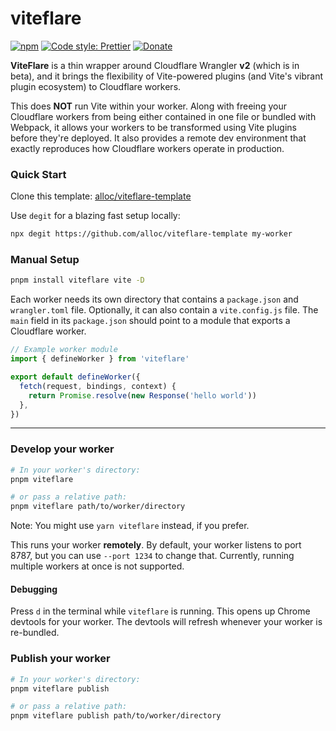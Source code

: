 # viteflare

[![npm](https://img.shields.io/npm/v/viteflare.svg)](https://www.npmjs.com/package/viteflare)
[![Code style: Prettier](https://img.shields.io/badge/code_style-prettier-ff69b4.svg)](https://github.com/prettier/prettier)
[![Donate](https://img.shields.io/badge/Donate-PayPal-green.svg)](https://paypal.me/alecdotbiz)

**ViteFlare** is a thin wrapper around Cloudflare Wrangler **v2** (which is in beta), and it brings the flexibility of Vite-powered plugins (and Vite's vibrant plugin ecosystem) to Cloudflare workers.

This does **NOT** run Vite within your worker. Along with freeing your Cloudflare workers from being either contained in one file or bundled with Webpack, it allows your workers to be transformed using Vite plugins before they're deployed. It also provides a remote dev environment that exactly reproduces how Cloudflare workers operate in production.

### Quick Start

Clone this template: [alloc/viteflare-template](https://github.com/alloc/viteflare-template)

Use `degit` for a blazing fast setup locally:

```sh
npx degit https://github.com/alloc/viteflare-template my-worker
```

### Manual Setup

```sh
pnpm install viteflare vite -D
```

Each worker needs its own directory that contains a `package.json` and `wrangler.toml` file. Optionally, it can also contain a `vite.config.js` file. The `main` field in its `package.json` should point to a module that exports a Cloudflare worker.

```ts
// Example worker module
import { defineWorker } from 'viteflare'

export default defineWorker({
  fetch(request, bindings, context) {
    return Promise.resolve(new Response('hello world'))
  },
})
```

---

### Develop your worker

```sh
# In your worker's directory:
pnpm viteflare

# or pass a relative path:
pnpm viteflare path/to/worker/directory
```

Note: You might use `yarn viteflare` instead, if you prefer.

This runs your worker **remotely**. By default, your worker listens to port 8787, but you can use `--port 1234` to change that. Currently, running multiple workers at once is not supported.

#### Debugging

Press `d` in the terminal while `viteflare` is running. This opens up Chrome devtools for your worker. The devtools will refresh whenever your worker is re-bundled.

### Publish your worker

```sh
# In your worker's directory:
pnpm viteflare publish

# or pass a relative path:
pnpm viteflare publish path/to/worker/directory
```
